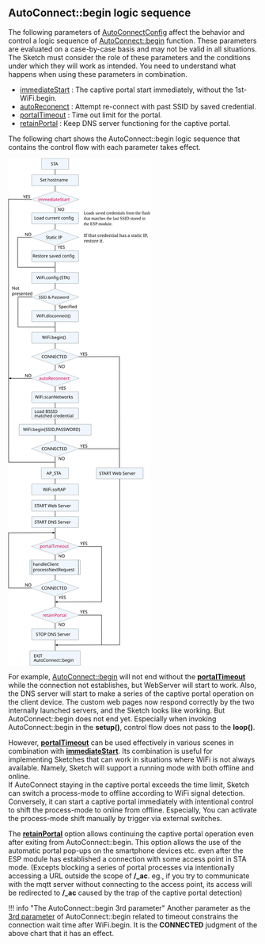 ## AutoConnect::begin logic sequence

The following parameters of [AutoConnectConfig](apiconfig.md) affect the behavior and control a logic sequence of [AutoConnect::begin](api.md#begin) function. These parameters are evaluated on a case-by-case basis and may not be valid in all situations. The Sketch must consider the role of these parameters and the conditions under which they will work as intended. You need to understand what happens when using these parameters in combination.

- [immediateStart](apiconfig.md#immediatestart) : The captive portal start immediately, without the 1st-WiFi.begin.
- [autoReconenct](apiconfig.md#autoreconnect) : Attempt re-connect with past SSID by saved credential.
- [portalTimeout](apiconfig.md#portaltimeout) : Time out limit for the portal.
- [retainPortal](apiconfig.md#retainportal) : Keep DNS server functioning for the captive portal.

The following chart shows the AutoConnect::begin logic sequence that contains the control flow with each parameter takes effect.

<img align="center" src="images/process_begin.svg">

For example, [AutoConnect::begin](api.md#begin) will not end without the [**portalTimeout**](apiconfig.md#portaltimeout) while the connection not establishes, but WebServer will start to work. Also, the DNS server will start to make a series of the captive portal operation on the client device. The custom web pages now respond correctly by the two internally launched servers, and the Sketch looks like working. But AutoConnect::begin does not end yet. Especially when invoking AutoConnect::begin in the **setup()**, control flow does not pass to the **loop()**.

However, [**portalTimeout**](apiconfig.md#portaltimeout) can be used effectively in various scenes in combination with [**immediateStart**](apiconfig.md#immediatestart). Its combination is useful for implementing Sketches that can work in situations where WiFi is not always available. Namely, Sketch will support a running mode with both offline and online.  
If AutoConnect staying in the captive portal exceeds the time limit, Sketch can switch a process-mode to offline according to WiFi signal detection. Conversely, it can start a captive portal immediately with intentional control to shift the process-mode to online from offline. Especially, You can activate the process-mode shift manually by trigger via external switches.

The [**retainPortal**](apiconfig.md#retainportal) option allows continuing the captive portal operation even after exiting from AutoConnect::begin. This option allows the use of the automatic portal pop-ups on the smartphone devices etc. even after the ESP module has established a connection with some access point in STA mode. (Excepts blocking a series of portal processes via intentionally accessing a URL outside the scope of **/_ac**. eg., if you try to communicate with the mqtt server without connecting to the access point, its access will be redirected to **/_ac** caused by the trap of the captive portal detection)

!!! info "The AutoConnect::begin 3rd parameter"
    Another parameter as the [3rd parameter](api.md#begin) of AutoConnect::begin related to timeout constrains the connection wait time after WiFi.begin. It is the **CONNECTED** judgment of the above chart that it has an effect.
